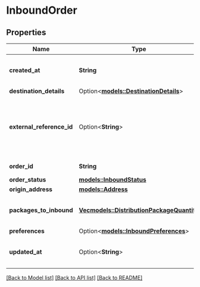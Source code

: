 # InboundOrder

## Properties

Name | Type | Description | Notes
------------ | ------------- | ------------- | -------------
**created_at** | **String** | Date when this order was created. | 
**destination_details** | Option<[**models::DestinationDetails**](DestinationDetails.md)> |  | [optional]
**external_reference_id** | Option<**String**> | Reference ID that can be used to correlate the order with partner resources. | [optional]
**order_id** | **String** | Inbound order ID. | 
**order_status** | [**models::InboundStatus**](InboundStatus.md) |  | 
**origin_address** | [**models::Address**](Address.md) |  | 
**packages_to_inbound** | [**Vec<models::DistributionPackageQuantity>**](DistributionPackageQuantity.md) | List of packages to be inbounded. | 
**preferences** | Option<[**models::InboundPreferences**](InboundPreferences.md)> |  | [optional]
**updated_at** | Option<**String**> | Date when this order was last updated. | [optional]

[[Back to Model list]](../README.md#documentation-for-models) [[Back to API list]](../README.md#documentation-for-api-endpoints) [[Back to README]](../README.md)



